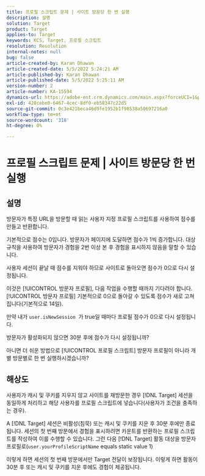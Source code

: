```yaml
---
title: 프로필 스크립트 문제 | 사이트 방문당 한 번 실행
description: 설명
solution: Target
product: Target
applies-to: Target
keywords: KCS, Target, 프로필 스크립트
resolution: Resolution
internal-notes: null
bug: false
article-created-by: Karan Dhawan
article-created-date: 5/5/2022 5:24:21 AM
article-published-by: Karan Dhawan
article-published-date: 5/5/2022 5:25:11 AM
version-number: 2
article-number: KA-15594
dynamics-url: https://adobe-ent.crm.dynamics.com/main.aspx?forceUCI=1&pagetype=entityrecord&etn=knowledgearticle&id=aa75b899-33cc-ec11-a7b5-6045bd00db25
exl-id: 428cebe0-6467-4cec-8df0-eb58347c22d5
source-git-commit: 0c3e421beca46d9fe1952b1f98538a50697216a0
workflow-type: tm+mt
source-wordcount: '318'
ht-degree: 0%

---
```


# 프로필 스크립트 문제 | 사이트 방문당 한 번 실행

## 설명


방문자가 특정 URL을 방문할 때 읽는 사용자 지정 프로필 스크립트를 사용하여 점수를 만들고 반환합니다.

기본적으로 점수는 0입니다. 방문자가 페이지에 도달하면 점수가 1씩 증가합니다. 대상 규칙을 사용하여 방문자가 경험을 2번 이상 본 후 경험을 표시하지 않음을 말할 수 있습니다.



사용자 세션이 끝날 때 점수를 지워야 하므로 사이트로 돌아오면 점수가 0으로 다시 설정됩니다.

이것은 [!UICONTROL 방문자 프로필], 다음 작업을 수행할 때까지 기다려야 합니다. [!UICONTROL 방문자 프로필] 기본적으로 0으로 돌아갈 수 있도록 점수가 새로 고쳐집니다(기본적으로 14일).

만약 내가 `user.isNewSession`  가 true일 때마다 프로필 점수가 0으로 다시 설정됩니다.



방문자가 활성화되지 않으면 30분 후에 점수가 다시 설정됩니까?

아니면 더 쉬운 방법으로 [!UICONTROL 프로필 스크립트] 방문자 프로필이 아니라 개별 방문별로 한 번 실행하시겠습니까?


## 해상도


사용자가 캐시 및 쿠키를 지우지 않고 사이트를 재방문한 경우 [!DNL Target] 세션을 동일하게 처리하고 해당 사용자를 프로필 스크립트에 넣습니다(사용자가 조건을 충족하는 경우).

A [!DNL Target] 세션은 비활성(침묵) 또는 캐시 및 쿠키를 지운 후 30분 후에만 종료됩니다.
세션의 첫 번째 방문에서 경험을 표시하려면 카운트를 반환하는 프로필 스크립트를 작성하여 이를 수행할 수 있습니다. 그런 다음 [!DNL Target] 활동 대상을 방문자 프로필로(`user.yourProfileScriptName`  equals static value 1)



이렇게 하면 세션의 첫 번째 방문에서만 Target 전달이 보장됩니다. 이렇게 하면 활동이 30분 후 또는 캐시 및 쿠키를 지운 후에도 경험이 제공됩니다.
